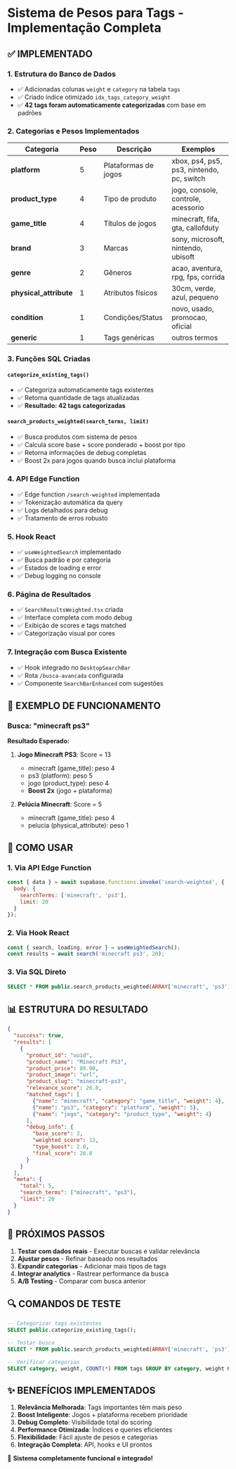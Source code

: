 # Sistema de Pesos para Tags - Implementação Completa

## ✅ IMPLEMENTADO

### 1. Estrutura do Banco de Dados
- ✅ Adicionadas colunas `weight` e `category` na tabela `tags`
- ✅ Criado índice otimizado `idx_tags_category_weight`
- ✅ **42 tags foram automaticamente categorizadas** com base em padrões

### 2. Categorias e Pesos Implementados

| Categoria | Peso | Descrição | Exemplos |
|-----------|------|-----------|----------|
| **platform** | 5 | Plataformas de jogos | xbox, ps4, ps5, ps3, nintendo, pc, switch |
| **product_type** | 4 | Tipo de produto | jogo, console, controle, acessorio |
| **game_title** | 4 | Títulos de jogos | minecraft, fifa, gta, callofduty |
| **brand** | 3 | Marcas | sony, microsoft, nintendo, ubisoft |
| **genre** | 2 | Gêneros | acao, aventura, rpg, fps, corrida |
| **physical_attribute** | 1 | Atributos físicos | 30cm, verde, azul, pequeno |
| **condition** | 1 | Condições/Status | novo, usado, promocao, oficial |
| **generic** | 1 | Tags genéricas | outros termos |

### 3. Funções SQL Criadas

#### `categorize_existing_tags()`
- ✅ Categoriza automaticamente tags existentes
- ✅ Retorna quantidade de tags atualizadas
- ✅ **Resultado: 42 tags categorizadas**

#### `search_products_weighted(search_terms, limit)`
- ✅ Busca produtos com sistema de pesos
- ✅ Calcula score base + score ponderado + boost por tipo
- ✅ Retorna informações de debug completas
- ✅ Boost 2x para jogos quando busca inclui plataforma

### 4. API Edge Function
- ✅ Edge function `/search-weighted` implementada
- ✅ Tokenização automática da query
- ✅ Logs detalhados para debug
- ✅ Tratamento de erros robusto

### 5. Hook React
- ✅ `useWeightedSearch` implementado
- ✅ Busca padrão e por categoria
- ✅ Estados de loading e error
- ✅ Debug logging no console

### 6. Página de Resultados
- ✅ `SearchResultsWeighted.tsx` criada
- ✅ Interface completa com modo debug
- ✅ Exibição de scores e tags matched
- ✅ Categorização visual por cores

### 7. Integração com Busca Existente
- ✅ Hook integrado no `DesktopSearchBar`
- ✅ Rota `/busca-avancada` configurada
- ✅ Componente `SearchBarEnhanced` com sugestões

## 🎯 EXEMPLO DE FUNCIONAMENTO

### Busca: "minecraft ps3"

**Resultado Esperado:**
1. **Jogo Minecraft PS3**: Score = 13
   - minecraft (game_title): peso 4
   - ps3 (platform): peso 5  
   - jogo (product_type): peso 4
   - **Boost 2x** (jogo + plataforma)

2. **Pelúcia Minecraft**: Score = 5
   - minecraft (game_title): peso 4
   - pelucia (physical_attribute): peso 1

## 🔧 COMO USAR

### 1. Via API Edge Function
```javascript
const { data } = await supabase.functions.invoke('search-weighted', {
  body: {
    searchTerms: ['minecraft', 'ps3'],
    limit: 20
  }
});
```

### 2. Via Hook React
```typescript
const { search, loading, error } = useWeightedSearch();
const results = await search('minecraft ps3', 20);
```

### 3. Via SQL Direto
```sql
SELECT * FROM public.search_products_weighted(ARRAY['minecraft', 'ps3'], 10);
```

## 📊 ESTRUTURA DO RESULTADO

```json
{
  "success": true,
  "results": [
    {
      "product_id": "uuid",
      "product_name": "Minecraft PS3",
      "product_price": 89.90,
      "product_image": "url",
      "product_slug": "minecraft-ps3",
      "relevance_score": 26.0,
      "matched_tags": [
        {"name": "minecraft", "category": "game_title", "weight": 4},
        {"name": "ps3", "category": "platform", "weight": 5},
        {"name": "jogo", "category": "product_type", "weight": 4}
      ],
      "debug_info": {
        "base_score": 3,
        "weighted_score": 13,
        "type_boost": 2.0,
        "final_score": 26.0
      }
    }
  ],
  "meta": {
    "total": 5,
    "search_terms": ["minecraft", "ps3"],
    "limit": 20
  }
}
```

## 🚀 PRÓXIMOS PASSOS

1. **Testar com dados reais** - Executar buscas e validar relevância
2. **Ajustar pesos** - Refinar baseado nos resultados
3. **Expandir categorias** - Adicionar mais tipos de tags
4. **Integrar analytics** - Rastrear performance da busca
5. **A/B Testing** - Comparar com busca anterior

## 🔍 COMANDOS DE TESTE

```sql
-- Categorizar tags existentes
SELECT public.categorize_existing_tags();

-- Testar busca
SELECT * FROM public.search_products_weighted(ARRAY['minecraft', 'ps3'], 10);

-- Verificar categorias
SELECT category, weight, COUNT(*) FROM tags GROUP BY category, weight ORDER BY weight DESC;
```

## ✨ BENEFÍCIOS IMPLEMENTADOS

1. **Relevância Melhorada**: Tags importantes têm mais peso
2. **Boost Inteligente**: Jogos + plataforma recebem prioridade
3. **Debug Completo**: Visibilidade total do scoring
4. **Performance Otimizada**: Índices e queries eficientes
5. **Flexibilidade**: Fácil ajuste de pesos e categorias
6. **Integração Completa**: API, hooks e UI prontos

🎉 **Sistema completamente funcional e integrado!**